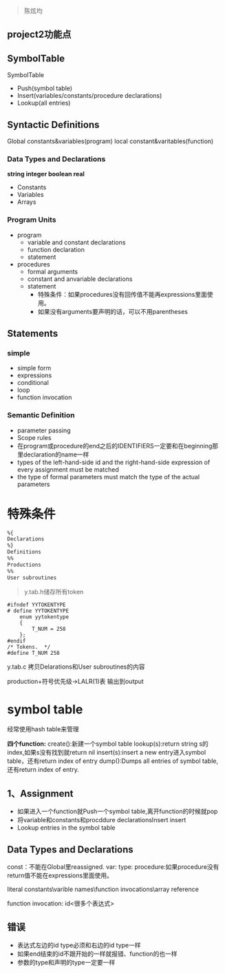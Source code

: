 > 陈炫均

## project2功能点
## SymbolTable
SymbolTable
- Push(symbol table)
- Insert(variables/constants/procedure declarations)
- Lookup(all entries)

## Syntactic Definitions
Global constants&variables(program) 
local constant&varitables(function)
### Data Types and Declarations
**string integer boolean real**
- Constants
- Variables
- Arrays

### Program Units
- program
    - variable and constant declarations
    - function declaration
    - statement
- procedures
    - formal arguments
    - constant and anvariable declarations
    - statement
        - 特殊条件：如果procedures没有回传值不能再expressions里面使用。
        - 如果没有arguments要声明的话，可以不用parentheses  
## Statements
### simple
- simple form
- expressions
- conditional
- loop
- function invocation
### Semantic Definition
- parameter passing
- Scope rules
- 在program或procedure的end之后的IDENTIFIERS一定要和在beginning那里declaration的name一样
- types of the left-hand-side id and the right-hand-side expression of every assignment must be matched
- the type of formal parameters must match the type of the actual parameters



# 特殊条件

```gcc
%{
Declarations
%}
Definitions
%%
Productions
%%
User subroutines
```

>   y.tab.h储存所有token
```
#ifndef YYTOKENTYPE
# define YYTOKENTYPE
    enum yytokentype
    {
        T_NUM = 258
    };
#endif
/* Tokens.  */
#define T_NUM 258
```
y.tab.c 拷贝Delarations和User subroutines的内容

production+符号优先级->LALR(1)表  输出到output

# symbol table
经常使用hash table来管理

**四个function:**
create():新建一个symbol table
lookup(s):return string s的index,如果s没有找到就return nil
insert(s):insert a new entry进入symbol table，还有return index of entry
dump():Dumps all entries of symbol table,还有return index of entry.

 


## 1、Assignment
- 如果进入一个function就Push一个symbol table,离开function的时候就pop
- 将variable和constants和procddure declarationsInsert insert
- Lookup entries in the symbol table
## Data Types and Declarations
const：不能在Global里reassigned.
var:
type:
procedure:如果procedure没有return值不能在expressions里面使用。

literal constants\varible names\function invocations\array reference

function invocation:  id<很多个表达式>

## 错误
- 表达式左边的id type必须和右边的id type一样
- 如果end结束的id不跟开始的一样就报错、function的也一样
- 参数的type和声明的type一定要一样
